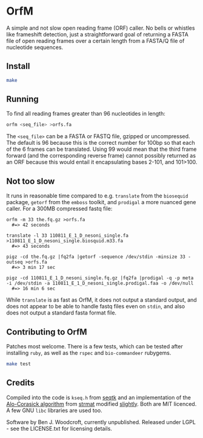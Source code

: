 OrfM
====

A simple and not slow open reading frame (ORF) caller. No bells or whistles like frameshift detection, just a straightforward goal 
of returning a FASTA file of open reading frames over a certain length from a FASTA/Q file of nucleotide sequences. 

Install
----
```sh
make
```

Running
----
To find all reading frames greater than 96 nucleotides in length:
```sh
orfm <seq_file> >orfs.fa
```
The `<seq_file>` can be a FASTA or FASTQ file, gzipped or uncompressed. The default is 96
because this is the correct number for 100bp so that each of the 6 frames can be translated.
Using 99 would mean that the third frame forward (and the corresponding reverse frame) cannot 
possibly returned as an ORF because this would entail it encapsulating bases 2-101, and 101>100.

Not too slow
-----
It runs in reasonable time compared to e.g. `translate` from the `biosequid` package, `getorf` from the `emboss` toolkit, and `prodigal` a more nuanced gene caller. For a 300MB compressed fastq file:
```
orfm -m 33 the.fq.gz >orfs.fa
  #=> 42 seconds

translate -l 33 110811_E_1_D_nesoni_single.fa >110811_E_1_D_nesoni_single.biosquid.m33.fa
  #=> 43 seconds
  
pigz -cd the.fq.gz |fq2fa |getorf -sequence /dev/stdin -minsize 33 -outseq >orfs.fa
  #=> 3 min 17 sec

pigz -cd 110811_E_1_D_nesoni_single.fq.gz |fq2fa |prodigal -q -p meta -i /dev/stdin -a 110811_E_1_D_nesoni_single.prodigal.faa -o /dev/null
  #=> 16 min 6 sec
```
While `translate` is as fast as OrfM, it does not output a standard output, and does not appear to be able to handle fastq files even on `stdin`, and also does not output a standard fasta format file.

Contributing to OrfM
----
Patches most welcome. There is a few tests, which can be tested after installing `ruby`, as well as the `rspec` and `bio-commandeer` rubygems.
```sh
make test
```

Credits
----
Compiled into the code is `kseq.h` from [seqtk](https://github.com/lh3/seqtk) and an 
implementation of the [Alo-Corasick algorithm](https://en.wikipedia.org/wiki/Aho%E2%80%93Corasick_string_matching_algorithm)
from [strmat](http://web.cs.ucdavis.edu/~gusfield/strmat.html) modified [slightly](https://github.com/aurelian/ruby-ahocorasick).
Both are MIT licenced. A few GNU `libc` libraries are used too.

Software by Ben J. Woodcroft, currently unpublished. Released under LGPL - see the LICENSE.txt for licensing details.

